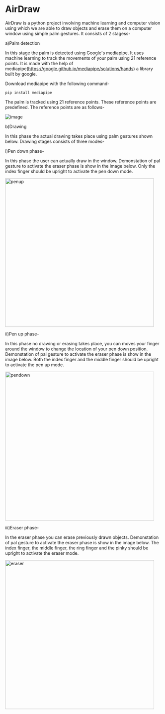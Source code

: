 # AirDraw
AirDraw is a python project involving machine learning and computer vision using which we are able to draw objects and erase them on a computer window using simple palm gestures. It consists of 2 stagess-


a)Palm detection

In this stage the palm is detected using Google's mediapipe. It uses machine learning to track the movements of your palm using 21 reference points. It is made with the help of mediapipe(https://google.github.io/mediapipe/solutions/hands) a library built by google.

Download mediapipe with the following command- 

```
pip install mediapipe
```

The palm is tracked using 21 reference points. These reference points are predefined. The reference points are as follows-

![image](https://user-images.githubusercontent.com/47482433/121740885-5bd25a80-cb1b-11eb-8501-9270fb396746.png)


b)Drawing

In this phase the actual drawing takes place using palm gestures shown below. Drawing stages consists of three modes-

i)Pen down phase-

In this phase the user can actually draw in the window. Demonstation of pal gesture to activate the eraser phase is show in the image below. Only the index finger should be upright to activate the pen down mode.

<img width="478" alt="penup" src="https://user-images.githubusercontent.com/47482433/127768811-82ed5bf2-10ae-458a-9ec6-532cc41888af.png">

ii)Pen up phase-

In this phase no drawing or erasing takes place, you can moves your finger around the window to change the location of your pen down position. Demonstation of pal gesture to activate the eraser phase is show in the image below. Both the index finger and the middle finger should be upright to activate the pen up mode.

<img width="479" alt="pendown" src="https://user-images.githubusercontent.com/47482433/127768880-4870bd0f-9435-4b0a-b5d8-9d7c405c42c4.png">

iii)Eraser phase-

In the eraser phase you can erase previously drawn objects. Demonstation of pal gesture to activate the eraser phase is show in the image below. The index finger, the middle finger, the ring finger and the pinky should be upright to activate the eraser mode.

<img width="479" alt="eraser" src="https://user-images.githubusercontent.com/47482433/127768922-21cda401-aae1-48d6-992f-54a3257a8c69.png">



